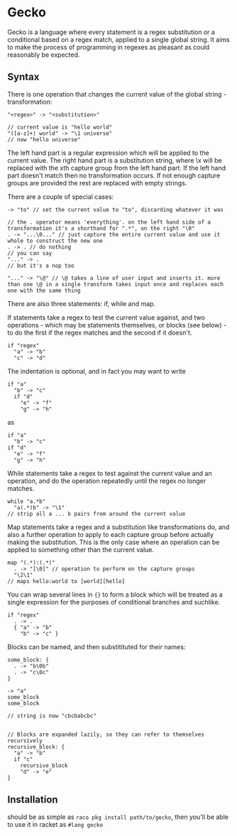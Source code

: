 # Gecko
Gecko is a language where every statement is a regex substitution or a conditional based on a regex match,
applied to a single global string. It aims to make the process of programming in regexes as pleasant as could reasonably be expected.

## Syntax
There is one operation that changes the current value of the global string - transformation:
```
"<regex>" -> "<substitution>"

// current value is "hello world"
"([a-z]+) world" -> "\1 universe"
// now "hello universe"
```
The left hand part is a regular expression which will be applied to the current value. The right hand part is a substitution string, where \x
will be replaced with the xth capture group from the left hand part. If the left hand part doesn't match then no transformation occurs. If
not enough capture groups are provided the rest are replaced with empty strings.

There are a couple of special cases:
```
-> "to" // set the current value to "to", discarding whatever it was

// the . operator means 'everything'. on the left hand side of a transformation it's a shorthand for ".*", on the right "\0"
. -> "...\0..." // just capture the entire current value and use it whole to construct the new one
. -> . // do nothing
// you can say
"..." -> .
// but it's a nop too

"..." -> "\@" // \@ takes a line of user input and inserts it. more than one \@ in a single transform takes input once and replaces each one with the same thing
```

There are also three statements: if, while and map.


If statements take a regex to test the current value against, and two operations - which may be statements themselves, or blocks (see below) - to do the first if the regex matches and the second if it doesn't.
```
if "regex"
  "a" -> "b"
  "c" -> "d"
```
The indentation is optional, and in fact you may want to write
```
if "a"
  "b" -> "c"
  if "d"
    "e" -> "f"
    "g" -> "h"
```
as
```
if "a"
  "b" -> "c"
if "d"
  "e" -> "f"
  "g" -> "h"
```

While statements take a regex to test against the current value and an operation, and do the operation repeatedly until the regex no longer matches.
```
while "a.*b"
  "a(.*)b" -> "\1"
// strip all a ... b pairs from around the current value
```

Map statements take a regex and a substitution like transformations do, and also a further operation to apply to each capture group
before actually making the substitution. This is the only case where an operation can be applied to something other than the current value.
```
map "(.*):(.*)"
  . -> "[\0]" // operation to perform on the capture groups
  "\2\1"
// maps hello:world to [world][hello]
```


You can wrap several lines in `{}` to form a block which will be treated as a single expression for the purposes of conditional branches and suchlike.
```
if "regex"
  . -> .
  { "a" -> "b"
    "b" -> "c" }
```

Blocks can be named, and then substitituted for their names:
```
some_block: {
  . -> "b\0b"
  . -> "c\0c"
}

-> "a"
some_block
some_block

// string is now "cbcbabcbc"


// Blocks are expanded lazily, so they can refer to themselves recursively
recursive_block: {
  "a" -> "b"
  if "c"
    recursive_block
    "d" -> "e"
}
```

## Installation
should be as simple as `raco pkg install path/to/gecko`, then you'll be able to use it in racket as `#lang gecko`
